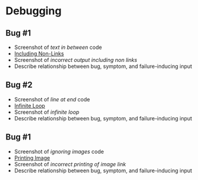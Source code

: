 # Debugging #

## Bug #1 ##
- Screenshot of *text in between* code
- [Including Non-Links](https://github.com/breponte/markdown-parse/blob/main/fail-test.md)
- Screenshot of *incorrect output including non links*
- Describe relationship between bug, symptom, and failure-inducing input

## Bug #2 ##
- Screenshot of *line at end* code
- [Infinite Loop](https://github.com/breponte/markdown-parse/blob/main/fail-space.md)
- Screenshot of *infinite loop*
- Describe relationship between bug, symptom, and failure-inducing input

## Bug #1 ##
- Screenshot of *ignoring images* code
- [Printing Image](https://github.com/breponte/markdown-parse/blob/main/test.image.md)
- Screenshot of *incorrect printing of image link*
- Describe relationship between bug, symptom, and failure-inducing input